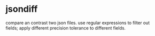 # jsondiff
compare an contrast two json files. use regular expressions to filter out fields; apply different precision tolerance to different fields.
